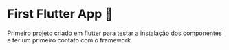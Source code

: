 # First Flutter App :iphone:

Primeiro projeto criado em flutter para testar a instalação dos componentes e ter um primeiro contato com o framework.
